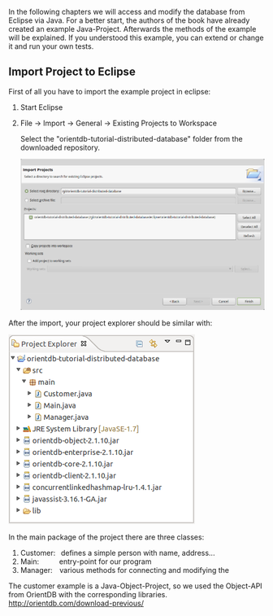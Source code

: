 In the following chapters we will access and modify the database from Eclipse via Java.
For a better start, the authors of the book have already created an example Java-Project.
Afterwards the methods of the example will be explained. If you understood this example, you can extend or change it and run your own tests.

## Import Project to Eclipse

First of all you have to import the example project in eclipse:

1. Start Eclipse
1. File -> Import -> General -> Existing Projects to Workspace

    Select the "orientdb-tutorial-distributed-database" folder from the downloaded repository.
    
    ![](./images/project-import.png)

After the import, your project explorer should be similar with:

![](./images/project-explorer.png)

In the main package of the project there are three classes:
    
1. Customer:&ensp; defines a simple person with name, address...
2. Main:&ensp; &ensp; &ensp; &ensp;entry-point for our program
3. Manager:&ensp;&ensp;various methods for connecting and modifying the 



The customer example is a Java-Object-Project, so we used the Object-API from OrientDB with the corresponding libraries.
http://orientdb.com/download-previous/